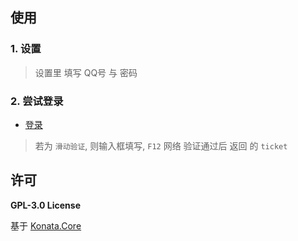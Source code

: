 

## 使用

### 1. 设置

> 设置里 填写 QQ号 与 密码

### 2. 尝试登录

- [登录](/plugins/QQBotPlugin/Login)

> 若为 `滑动验证`, 则输入框填写, `F12` 网络 验证通过后 返回 的 `ticket`


## 许可

**GPL-3.0 License**

基于 [Konata.Core](https://github.com/KonataDev/Konata.Core)

